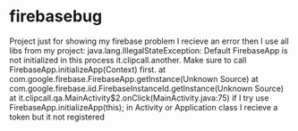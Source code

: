 # firebasebug
Project just for showing my firebase problem
I recieve an error then I use all libs from my project: 
java.lang.IllegalStateException: Default FirebaseApp is not initialized in this process it.clipcall.another. Make sure to call FirebaseApp.initializeApp(Context) first.
                                                                       at com.google.firebase.FirebaseApp.getInstance(Unknown Source)
                                                                       at com.google.firebase.iid.FirebaseInstanceId.getInstance(Unknown Source)
                                                                       at it.clipcall.qa.MainActivity$2.onClick(MainActivity.java:75)
if I try use FirebaseApp.initializeApp(this); in Activity or Application class I recieve a token but it not registered                                                                       
                                                                       

